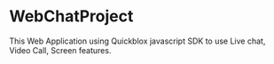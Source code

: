 # WebChatProject
This Web Application using Quickblox javascript SDK to use Live chat, Video Call, Screen features.
